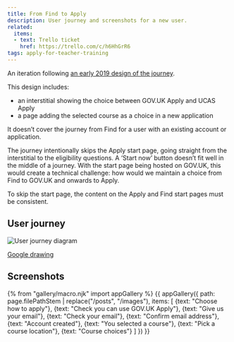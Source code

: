 ```yaml
---
title: From Find to Apply
description: User journey and screenshots for a new user.
related:
  items:
  - text: Trello ticket
    href: https://trello.com/c/h6HhGrR6
tags: apply-for-teacher-training
---
```

An iteration following [an early 2019 design of the journey](/find-teacher-training/choose-how-to-apply-2).

This design includes:

* an interstitial showing the choice between GOV.UK Apply and UCAS Apply
* a page adding the selected course as a choice in a new application

It doesn’t cover the journey from Find for a user with an existing account or application.

The journey intentionally skips the Apply start page, going straight from the interstitial to the eligibility questions. A ‘Start now’ button doesn’t fit well in the middle of a journey. With the start page being hosted on GOV.UK, this would create a technical challenge: how would we maintain a choice from Find to GOV.UK and onwards to Apply.

To skip the start page, the content on the Apply and Find start pages must be consistent.

## User journey

![User journey diagram](/images/apply-for-teacher-training/find-to-apply/find-to-apply-journey.svg)

[Google drawing](https://docs.google.com/drawings/d/1d30V3qtVYQNL_gWIMuGjgjm2doWMIDyIyYWchIKnPe8)

## Screenshots

{% from "gallery/macro.njk" import appGallery %}
{{ appGallery({
  path: page.filePathStem | replace("/posts", "/images"),
  items: [
    {text: "Choose how to apply"},
    {text: "Check you can use GOV.UK Apply"},
    {text: "Give us your email"},
    {text: "Check your email"},
    {text: "Confirm email address"},
    {text: "Account created"},
    {text: "You selected a course"},
    {text: "Pick a course location"},
    {text: "Course choices"}
  ]
}) }}

